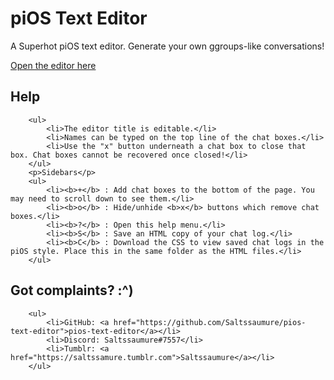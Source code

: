# piOS Text Editor
A Superhot piOS text editor. Generate your own ggroups-like conversations!

[Open the editor here](https://saltssaumure.github.io/pios-text-editor/)

## Help
        <ul>
            <li>The editor title is editable.</li>
            <li>Names can be typed on the top line of the chat boxes.</li>
            <li>Use the "x" button underneath a chat box to close that box. Chat boxes cannot be recovered once closed!</li>
        </ul>
        <p>Sidebars</p>
        <ul>
            <li><b>+</b> : Add chat boxes to the bottom of the page. You may need to scroll down to see them.</li>
            <li><b>o</b> : Hide/unhide <b>x</b> buttons which remove chat boxes.</li>
            <li><b>?</b> : Open this help menu.</li>
            <li><b>S</b> : Save an HTML copy of your chat log.</li>
            <li><b>C</b> : Download the CSS to view saved chat logs in the piOS style. Place this in the same folder as the HTML files.</li>
        </ul>
## Got complaints? :^)
        <ul>
            <li>GitHub: <a href="https://github.com/Saltssaumure/pios-text-editor">pios-text-editor</a></li>
            <li>Discord: Saltssaumure#7557</li>
            <li>Tumblr: <a href="https://saltssamure.tumblr.com">Saltssaumure</a></li>
        </ul>
